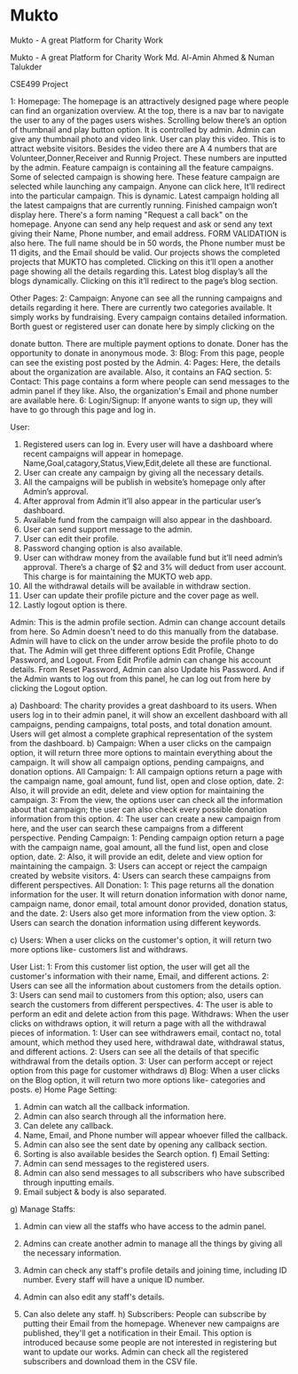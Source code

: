 # Mukto
Mukto - A great Platform for Charity Work

Mukto - A great Platform for Charity Work
Md. Al-Amin Ahmed & Numan Talukder

CSE499 Project

1: Homepage:
The homepage is an attractively designed page where people can find an organization
overview. At the top, there is a nav bar to navigate the user to any of the pages users wishes.
Scrolling below there’s an option of thumbnail and play button option. It is controlled by admin.
Admin can give any thumbnail photo and video link. User can play this video. This is to attract
website visitors.
Besides the video there are A 4 numbers that are Volunteer,Donner,Receiver and Runnig
Project. These numbers are inputted by the admin.
Feature campaign is containing all the feature campaigns. Some of selected campaign is
showing here. These feature campaign are selected while launching any campaign. Anyone can
click here, It’ll redirect into the particular campaign. This is dynamic.
Latest campaign holding all the latest campaigns that are currently running. Finished campaign
won’t display here.
There's a form naming "Request a call back" on the homepage. Anyone can send any help
request and ask or send any text giving their Name, Phone number, and email address. FORM
VALIDATION is also here. The full name should be in 50 words, the Phone number must be 11
digits, and the Email should be valid.
Our projects shows the completed projects that MUKTO has completed. Clicking on this it’ll
open a another page showing all the details regarding this.
Latest blog display’s all the blogs dynamically. Clicking on this it’ll redirect to the page’s blog
section.

Other Pages:
2: Campaign: Anyone can see all the running campaigns and details regarding it here. There
are currently two categories available. It simply works by fundraising. Every campaign contains
detailed information. Borth guest or registered user can donate here by simply clicking on the

donate button. There are multiple payment options to donate. Doner has the opportunity to
donate in anonymous mode.
3: Blog: From this page, people can see the existing post posted by the Admin.
4: Pages: Here, the details about the organization are available. Also, it contains an FAQ
section.
5: Contact: This page contains a form where people can send messages to the admin panel if
they like. Also, the organization's Email and phone number are available here.
6: Login/Signup: If anyone wants to sign up, they will have to go through this page and log in.

User:
1. Registered users can log in. Every user will have a dashboard where recent campaigns
will appear in homepage. Name,Goal,catagory,Status,View,Edit,delete all these are
functional.
2. User can create any campaign by giving all the necessary details.
3. All the campaigns will be publish in website’s homepage only after Admin’s approval.
4. After approval from Admin it’ll also appear in the particular user’s dashboard.
5. Available fund from the campaign will also appear in the dashboard.
6. User can send support message to the admin.
7. User can edit their profile.
8. Password changing option is also available.
9. User can withdraw money from the available fund but it’ll need admin’s approval. There’s
a charge of $2 and 3% will deduct from user account. This charge is for
maintaining the MUKTO web app.
10. All the withdrawal details will be available in withdraw section.
11. User can update their profile picture and the cover page as well.
12. Lastly logout option is there.

Admin:
This is the admin profile section. Admin can change account details from here. So Admin
doesn't need to do this manually from the database. Admin will have to click on the under arrow
beside the profile photo to do that. The Admin will get three different options Edit Profile,
Change Password, and Logout. From Edit Profile admin can change his account details. From
Reset Password, Admin can also Update his Password. And if the Admin wants to log out from
this panel, he can log out from here by clicking the Logout option.

a) Dashboard:
The charity provides a great dashboard to its users. When users log in to their admin panel, it
will show an excellent dashboard with all campaigns, pending campaigns, total posts, and total
donation amount.
Users will get almost a complete graphical representation of the system from the dashboard.
b) Campaign:
When a user clicks on the campaign option, it will return three more options to maintain
everything about the campaign. It will show all campaign options, pending campaigns, and
donation options.
All Campaign:
1: All campaign options return a page with the campaign name, goal amount, fund list,
open and close option, date.
2: Also, it will provide an edit, delete and view option for maintaining the campaign.
3: From the view, the options user can check all the information about that campaign; the
user can also check every possible donation information from this option.
4: The user can create a new campaign from here, and the user can search these
campaigns from a different perspective.
Pending Campaign:
1: Pending campaign option return a page with the campaign name, goal amount, all the
fund list, open and close option, date.
2: Also, it will provide an edit, delete and view option for maintaining the campaign.
3: Users can accept or reject the campaign created by website visitors.
4: Users can search these campaigns from different perspectives.
All Donation:
1: This page returns all the donation information for the user. It will return donation
information with donor name, campaign name, donor email, total amount donor
provided, donation status, and the date.
2: Users also get more information from the view option.
3: Users can search the donation information using different keywords.

c) Users:
When a user clicks on the customer's option, it will return two more options like- customers list
and withdraws.

User List:
1: From this customer list option, the user will get all the customer's information with their
name, Email, and different actions.
2: Users can see all the information about customers from the details option.
3: Users can send mail to customers from this option; also, users can search the
customers from different perspectives.
4: The user is able to perform an edit and delete action from this page.
Withdraws:
When the user clicks on withdraws option, it will return a page with all the withdrawal
pieces of information.
1: User can see withdrawers email, contact no, total amount, which method they used
here, withdrawal date, withdrawal status, and different actions.
2: Users can see all the details of that specific withdrawal from the details option.
3: User can perform accept or reject option from this page for customer withdraws
d) Blog:
When a user clicks on the Blog option, it will return two more options like- categories and posts.
e) Home Page Setting:
1. Admin can watch all the callback information.
2. Admin can also search through all the information here.
3. Can delete any callback.
4. Name, Email, and Phone number will appear whoever filled the callback.
5. Admin can also see the sent date by opening any callback section.
6. Sorting is also available besides the Search option.
f) Email Setting:
1. Admin can send messages to the registered users.
2. Admin can also send messages to all subscribers who have subscribed through inputting
emails.
3. Email subject & body is also separated.

g) Manage Staffs:
1. Admin can view all the staffs who have access to the admin panel.
2. Admins can create another admin to manage all the things by giving all the necessary
information.

3. Admin can check any staff's profile details and joining time, including ID number. Every
staff will have a unique ID number.
4. Admin can also edit any staff's details.
5. Can also delete any staff.
h) Subscribers:
People can subscribe by putting their Email from the homepage. Whenever new campaigns are
published, they'll get a notification in their Email. This option is introduced because some people
are not interested in registering but want to update our works.
Admin can check all the registered subscribers and download them in the CSV file.
